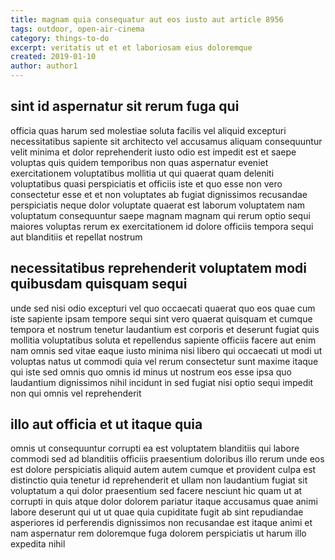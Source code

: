 ```yaml
---
title: magnam quia consequatur aut eos iusto aut article 8956
tags: outdoor, open-air-cinema
category: things-to-do
excerpt: veritatis ut et et laboriosam eius doloremque
created: 2019-01-10
author: author1
---
```


## sint id aspernatur sit rerum fuga qui

officia quas harum sed molestiae soluta facilis vel aliquid excepturi necessitatibus sapiente sit architecto vel accusamus aliquam consequuntur velit minima et dolor reprehenderit iusto odio est impedit est et saepe voluptas quis quidem temporibus non quas aspernatur eveniet exercitationem voluptatibus mollitia ut qui quaerat quam deleniti voluptatibus quasi perspiciatis et officiis iste et quo esse non vero consectetur esse et et non voluptates ab fugiat dignissimos recusandae perspiciatis neque dolor voluptate quaerat est laborum voluptatem nam voluptatum consequuntur saepe magnam magnam qui rerum optio sequi maiores voluptas rerum ex exercitationem id dolore officiis tempora sequi aut blanditiis et repellat nostrum

## necessitatibus reprehenderit voluptatem modi quibusdam quisquam sequi

unde sed nisi odio excepturi vel quo occaecati quaerat quo eos quae cum iste sapiente ipsam tempore sequi sint vero quaerat quisquam et cumque tempora et nostrum tenetur laudantium est corporis et deserunt fugiat quis mollitia voluptatibus soluta et repellendus sapiente officiis facere aut enim nam omnis sed vitae eaque iusto minima nisi libero qui occaecati ut modi ut voluptas natus ut commodi quia vel rerum consectetur sunt maxime itaque qui iste sed omnis quo omnis id minus ut nostrum eos esse ipsa quo laudantium dignissimos nihil incidunt in sed fugiat nisi optio sequi impedit non qui omnis vel reprehenderit

## illo aut officia et ut itaque quia

omnis ut consequuntur corrupti ea est voluptatem blanditiis qui labore commodi sed ad blanditiis officiis praesentium doloribus illo rerum unde eos est dolore perspiciatis aliquid autem autem cumque et provident culpa est distinctio quia tenetur id reprehenderit et ullam non laudantium fugiat sit voluptatum a qui dolor praesentium sed facere nesciunt hic quam ut at corrupti in quis atque dolor dolorem pariatur itaque accusamus quae animi labore deserunt qui ut ut quae quia cupiditate fugit ab sint repudiandae asperiores id perferendis dignissimos non recusandae est itaque animi et nam aspernatur rem doloremque fuga dolorem perspiciatis ut harum illo expedita nihil
